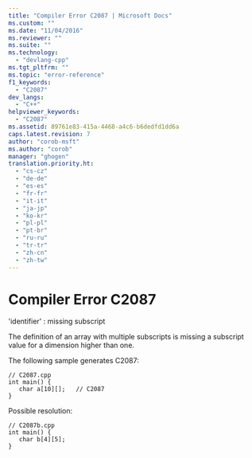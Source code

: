 ```yaml
---
title: "Compiler Error C2087 | Microsoft Docs"
ms.custom: ""
ms.date: "11/04/2016"
ms.reviewer: ""
ms.suite: ""
ms.technology: 
  - "devlang-cpp"
ms.tgt_pltfrm: ""
ms.topic: "error-reference"
f1_keywords: 
  - "C2087"
dev_langs: 
  - "C++"
helpviewer_keywords: 
  - "C2087"
ms.assetid: 89761e83-415a-4468-a4c6-b6dedfd1dd6a
caps.latest.revision: 7
author: "corob-msft"
ms.author: "corob"
manager: "ghogen"
translation.priority.ht: 
  - "cs-cz"
  - "de-de"
  - "es-es"
  - "fr-fr"
  - "it-it"
  - "ja-jp"
  - "ko-kr"
  - "pl-pl"
  - "pt-br"
  - "ru-ru"
  - "tr-tr"
  - "zh-cn"
  - "zh-tw"
---
```

# Compiler Error C2087
'identifier' : missing subscript  
  
 The definition of an array with multiple subscripts is missing a subscript value for a dimension higher than one.  
  
 The following sample generates C2087:  
  
```  
// C2087.cpp  
int main() {  
   char a[10][];   // C2087  
}  
```  
  
 Possible resolution:  
  
```  
// C2087b.cpp  
int main() {  
   char b[4][5];  
}  
```